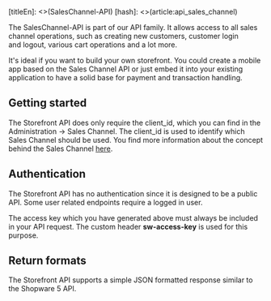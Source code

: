[titleEn]: <>(SalesChannel-API)
[hash]: <>(article:api_sales_channel)

The SalesChannel-API is part of our API family. It allows access to all sales channel operations, such as creating new customers, customer login
and logout, various cart operations and a lot more.

It's ideal if you want to build your own storefront. You could create a mobile app based on the Sales Channel API or just embed it into your
existing application to have a solid base for payment and transaction handling.

## Getting started

The Storefront API does only require the client\_id, which you can find in the Administration -\> Sales Channel.
The client\_id is used to identify which Sales Channel should be used.
You find more information about the concept behind the Sales Channel [here](/en/shopware-platform-en/admin/saleschannels).

## Authentication

The Storefront API has no authentication since it is designed to be a public API.
Some user related endpoints require a logged in user.

The access key which you have generated above must always be included in your API request.
The custom header **sw-access-key** is used for this purpose.

## Return formats

The Storefront API supports a simple JSON formatted response similar to the Shopware 5 API.
